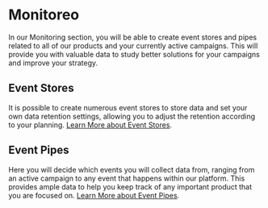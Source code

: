 # Monitoreo

In our Monitoring section, you will be able to create event stores and pipes related to all of our products and your currently active campaigns. This will provide you with valuable data to study better solutions for your campaigns and improve your strategy.

## Event Stores

It is possible to create numerous event stores to store data and set your own data retention settings, allowing you to adjust the retention according to your planning. [Learn More about Event Stores](event-stores.md).

## Event Pipes

Here you will decide which events you will collect data from, ranging from an active campaign to any event that happens within our platform. This provides ample data to help you keep track of any important product that you are focused on. [Learn More about Event Pipes](event-pipes.md).
